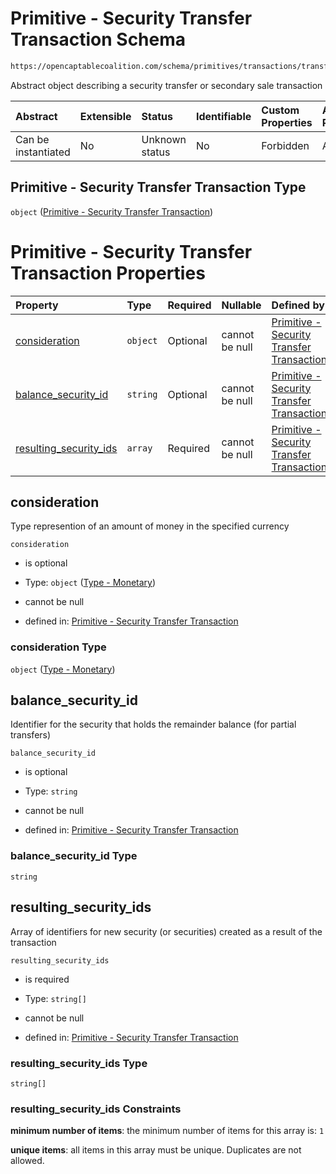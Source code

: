 # Primitive - Security Transfer Transaction Schema

```txt
https://opencaptablecoalition.com/schema/primitives/transactions/transfer/base_transfer
```

Abstract object describing a security transfer or secondary sale transaction

| Abstract            | Extensible | Status         | Identifiable | Custom Properties | Additional Properties | Access Restrictions | Defined In                                                                                                                |
| :------------------ | :--------- | :------------- | :----------- | :---------------- | :-------------------- | :------------------ | :------------------------------------------------------------------------------------------------------------------------ |
| Can be instantiated | No         | Unknown status | No           | Forbidden         | Allowed               | none                | [BaseTransfer.schema.json](../../schema/primitives/transactions/transfer/BaseTransfer.schema.json "open original schema") |

## Primitive - Security Transfer Transaction Type

`object` ([Primitive - Security Transfer Transaction](basetransfer.md))

# Primitive - Security Transfer Transaction Properties

| Property                                          | Type     | Required | Nullable       | Defined by                                                                                                                                                                                                                                           |
| :------------------------------------------------ | :------- | :------- | :------------- | :--------------------------------------------------------------------------------------------------------------------------------------------------------------------------------------------------------------------------------------------------- |
| [consideration](#consideration)                   | `object` | Optional | cannot be null | [Primitive - Security Transfer Transaction](basetransfer-properties-type---monetary.md "https://opencaptablecoalition.com/schema/types/monetary#/properties/consideration")                                                                          |
| [balance_security_id](#balance_security_id)       | `string` | Optional | cannot be null | [Primitive - Security Transfer Transaction](basetransfer-properties-balance_security_id.md "https://opencaptablecoalition.com/schema/primitives/transactions/transfer/base_transfer#/properties/balance_security_id")                                |
| [resulting_security_ids](#resulting_security_ids) | `array`  | Required | cannot be null | [Primitive - Security Transfer Transaction](basetransfer-properties-security-transfer---resulting-security-id-array.md "https://opencaptablecoalition.com/schema/primitives/transactions/transfer/base_transfer#/properties/resulting_security_ids") |

## consideration

Type represention of an amount of money in the specified currency

`consideration`

*   is optional

*   Type: `object` ([Type - Monetary](basetransfer-properties-type---monetary.md))

*   cannot be null

*   defined in: [Primitive - Security Transfer Transaction](basetransfer-properties-type---monetary.md "https://opencaptablecoalition.com/schema/types/monetary#/properties/consideration")

### consideration Type

`object` ([Type - Monetary](basetransfer-properties-type---monetary.md))

## balance_security_id

Identifier for the security that holds the remainder balance (for partial transfers)

`balance_security_id`

*   is optional

*   Type: `string`

*   cannot be null

*   defined in: [Primitive - Security Transfer Transaction](basetransfer-properties-balance_security_id.md "https://opencaptablecoalition.com/schema/primitives/transactions/transfer/base_transfer#/properties/balance_security_id")

### balance_security_id Type

`string`

## resulting_security_ids

Array of identifiers for new security (or securities) created as a result of the transaction

`resulting_security_ids`

*   is required

*   Type: `string[]`

*   cannot be null

*   defined in: [Primitive - Security Transfer Transaction](basetransfer-properties-security-transfer---resulting-security-id-array.md "https://opencaptablecoalition.com/schema/primitives/transactions/transfer/base_transfer#/properties/resulting_security_ids")

### resulting_security_ids Type

`string[]`

### resulting_security_ids Constraints

**minimum number of items**: the minimum number of items for this array is: `1`

**unique items**: all items in this array must be unique. Duplicates are not allowed.

